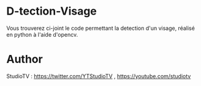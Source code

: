 # D-tection-Visage

Vous trouverez ci-joint le code permettant la detection d'un visage, réalisé en python à l'aide d'opencv.

# Author

StudioTV : https://twitter.com/YTStudioTV , https://youtube.com/studiotv
